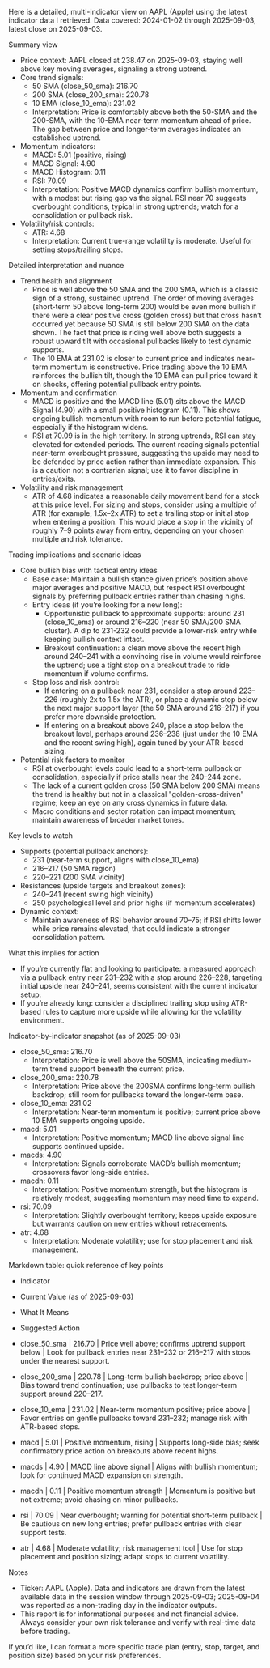 Here is a detailed, multi-indicator view on AAPL (Apple) using the latest indicator data I retrieved. Data covered: 2024-01-02 through 2025-09-03, latest close on 2025-09-03.

Summary view
- Price context: AAPL closed at 238.47 on 2025-09-03, staying well above key moving averages, signaling a strong uptrend.
- Core trend signals:
  - 50 SMA (close_50_sma): 216.70
  - 200 SMA (close_200_sma): 220.78
  - 10 EMA (close_10_ema): 231.02
  - Interpretation: Price is comfortably above both the 50-SMA and the 200-SMA, with the 10-EMA near-term momentum ahead of price. The gap between price and longer-term averages indicates an established uptrend.
- Momentum indicators:
  - MACD: 5.01 (positive, rising)
  - MACD Signal: 4.90
  - MACD Histogram: 0.11
  - RSI: 70.09
  - Interpretation: Positive MACD dynamics confirm bullish momentum, with a modest but rising gap vs the signal. RSI near 70 suggests overbought conditions, typical in strong uptrends; watch for a consolidation or pullback risk.
- Volatility/risk controls:
  - ATR: 4.68
  - Interpretation: Current true-range volatility is moderate. Useful for setting stops/trailing stops.

Detailed interpretation and nuance
- Trend health and alignment
  - Price is well above the 50 SMA and the 200 SMA, which is a classic sign of a strong, sustained uptrend. The order of moving averages (short-term 50 above long-term 200) would be even more bullish if there were a clear positive cross (golden cross) but that cross hasn’t occurred yet because 50 SMA is still below 200 SMA on the data shown. The fact that price is riding well above both suggests a robust upward tilt with occasional pullbacks likely to test dynamic supports.
  - The 10 EMA at 231.02 is closer to current price and indicates near-term momentum is constructive. Price trading above the 10 EMA reinforces the bullish tilt, though the 10 EMA can pull price toward it on shocks, offering potential pullback entry points.
- Momentum and confirmation
  - MACD is positive and the MACD line (5.01) sits above the MACD Signal (4.90) with a small positive histogram (0.11). This shows ongoing bullish momentum with room to run before potential fatigue, especially if the histogram widens.
  - RSI at 70.09 is in the high territory. In strong uptrends, RSI can stay elevated for extended periods. The current reading signals potential near-term overbought pressure, suggesting the upside may need to be defended by price action rather than immediate expansion. This is a caution not a contrarian signal; use it to favor discipline in entries/exits.
- Volatility and risk management
  - ATR of 4.68 indicates a reasonable daily movement band for a stock at this price level. For sizing and stops, consider using a multiple of ATR (for example, 1.5x–2x ATR) to set a trailing stop or initial stop when entering a position. This would place a stop in the vicinity of roughly 7–9 points away from entry, depending on your chosen multiple and risk tolerance.

Trading implications and scenario ideas
- Core bullish bias with tactical entry ideas
  - Base case: Maintain a bullish stance given price’s position above major averages and positive MACD, but respect RSI overbought signals by preferring pullback entries rather than chasing highs.
  - Entry ideas (if you’re looking for a new long):
    - Opportunistic pullback to approximate supports: around 231 (close_10_ema) or around 216–220 (near 50 SMA/200 SMA cluster). A dip to 231-232 could provide a lower-risk entry while keeping bullish context intact.
    - Breakout continuation: a clean move above the recent high around 240–241 with a convincing rise in volume would reinforce the uptrend; use a tight stop on a breakout trade to ride momentum if volume confirms.
  - Stop loss and risk control:
    - If entering on a pullback near 231, consider a stop around 223–226 (roughly 2x to 1.5x the ATR), or place a dynamic stop below the next major support layer (the 50 SMA around 216–217) if you prefer more downside protection.
    - If entering on a breakout above 240, place a stop below the breakout level, perhaps around 236–238 (just under the 10 EMA and the recent swing high), again tuned by your ATR-based sizing.
- Potential risk factors to monitor
  - RSI at overbought levels could lead to a short-term pullback or consolidation, especially if price stalls near the 240–244 zone.
  - The lack of a current golden cross (50 SMA below 200 SMA) means the trend is healthy but not in a classical "golden-cross-driven" regime; keep an eye on any cross dynamics in future data.
  - Macro conditions and sector rotation can impact momentum; maintain awareness of broader market tones.

Key levels to watch
- Supports (potential pullback anchors):
  - 231 (near-term support, aligns with close_10_ema)
  - 216–217 (50 SMA region)
  - 220–221 (200 SMA vicinity)
- Resistances (upside targets and breakout zones):
  - 240–241 (recent swing high vicinity)
  - 250 psychological level and prior highs (if momentum accelerates)
- Dynamic context:
  - Maintain awareness of RSI behavior around 70–75; if RSI shifts lower while price remains elevated, that could indicate a stronger consolidation pattern.

What this implies for action
- If you’re currently flat and looking to participate: a measured approach via a pullback entry near 231–232 with a stop around 226–228, targeting initial upside near 240–241, seems consistent with the current indicator setup.
- If you’re already long: consider a disciplined trailing stop using ATR-based rules to capture more upside while allowing for the volatility environment.

Indicator-by-indicator snapshot (as of 2025-09-03)
- close_50_sma: 216.70
  - Interpretation: Price is well above the 50SMA, indicating medium-term trend support beneath the current price.
- close_200_sma: 220.78
  - Interpretation: Price above the 200SMA confirms long-term bullish backdrop; still room for pullbacks toward the longer-term base.
- close_10_ema: 231.02
  - Interpretation: Near-term momentum is positive; current price above 10 EMA supports ongoing upside.
- macd: 5.01
  - Interpretation: Positive momentum; MACD line above signal line supports continued upside.
- macds: 4.90
  - Interpretation: Signals corroborate MACD’s bullish momentum; crossovers favor long-side entries.
- macdh: 0.11
  - Interpretation: Positive momentum strength, but the histogram is relatively modest, suggesting momentum may need time to expand.
- rsi: 70.09
  - Interpretation: Slightly overbought territory; keeps upside exposure but warrants caution on new entries without retracements.
- atr: 4.68
  - Interpretation: Moderate volatility; use for stop placement and risk management.

Markdown table: quick reference of key points
- Indicator
- Current Value (as of 2025-09-03)
- What It Means
- Suggested Action

- close_50_sma | 216.70 | Price well above; confirms uptrend support below | Look for pullback entries near 231–232 or 216–217 with stops under the nearest support.
- close_200_sma | 220.78 | Long-term bullish backdrop; price above | Bias toward trend continuation; use pullbacks to test longer-term support around 220–217.
- close_10_ema | 231.02 | Near-term momentum positive; price above | Favor entries on gentle pullbacks toward 231–232; manage risk with ATR-based stops.
- macd | 5.01 | Positive momentum, rising | Supports long-side bias; seek confirmatory price action on breakouts above recent highs.
- macds | 4.90 | MACD line above signal | Aligns with bullish momentum; look for continued MACD expansion on strength.
- macdh | 0.11 | Positive momentum strength | Momentum is positive but not extreme; avoid chasing on minor pullbacks.
- rsi | 70.09 | Near overbought; warning for potential short-term pullback | Be cautious on new long entries; prefer pullback entries with clear support tests.
- atr | 4.68 | Moderate volatility; risk management tool | Use for stop placement and position sizing; adapt stops to current volatility.

Notes
- Ticker: AAPL (Apple). Data and indicators are drawn from the latest available data in the session window through 2025-09-03; 2025-09-04 was reported as a non-trading day in the indicator outputs.
- This report is for informational purposes and not financial advice. Always consider your own risk tolerance and verify with real-time data before trading.

If you’d like, I can format a more specific trade plan (entry, stop, target, and position size) based on your risk preferences.